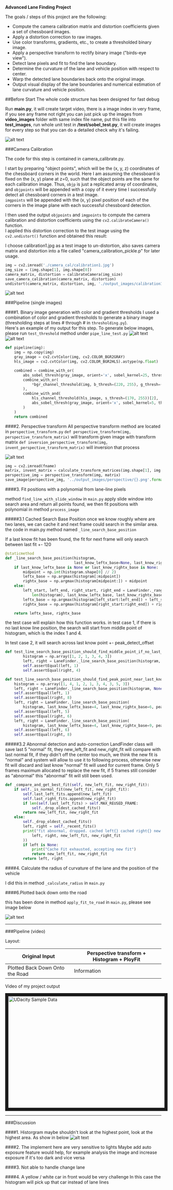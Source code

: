 **Advanced Lane Finding Project**

The goals / steps of this project are the following:

* Compute the camera calibration matrix and distortion coefficients given a set of chessboard images.
* Apply a distortion correction to raw images.
* Use color transforms, gradients, etc., to create a thresholded binary image.
* Apply a perspective transform to rectify binary image ("birds-eye view").
* Detect lane pixels and fit to find the lane boundary.
* Determine the curvature of the lane and vehicle position with respect to center.
* Warp the detected lane boundaries back onto the original image.
* Output visual display of the lane boundaries and numerical estimation of lane curvature and vehicle position.

[//]: # (Image References)

[image1]: ./output_images/calibration1_undist.png "Undistorted"
[image2]: ./test_images/test1.jpg "Road Transformed"
[test1]: ./test_images/test1.jpg "Road Transformed"
[image3]: ./examples/binary_combo_example.jpg "Binary Example"
[image4]: ./examples/warped_straight_lines.jpg "Warp Example"
[image5]: ./examples/color_fit_lines.jpg "Fit Visual"
[image6]: ./examples/example_output.jpg "Output"
[video1]: ./project_video.mp4 "Video"
[image_area_peak]: ./other_images/histogram_area_instead_of_peak_point.png "histogram_area_instead_of_peak_point"
[image_sobel_combined]: ./output_images/image_combined_4.jpg "sobel find combined"
[perspective]: ./output_images/perspective/test6.jpg.png "perspective"
[final_lane_find]: ./output_images/lane/combine_straight_lines1.jpg.png "final lane find"
[gif_demo]: ./other_images/SelfDrvingCar_AdvancedLaneFind.gif "gif_demo"

##Before Start
The whole code structure has been designed for fast debug

Run **main.py**, it will create target video, there is a image index in very frame, if you see any frame not right
you can just pick up the images from **video_images** folder with same index file name, put this file into 
**test_images**, run whole unit test in **/test/sobel_test.py**, it will create images for every step so that you can 
do a detailed check why it's failing.

![alt text][gif_demo]

###Camera Calibration

The code for this step is contained in camera_calibrate.py.


I start by preparing "object points", which will be the (x, y, z) coordinates of the chessboard corners 
in the world. Here I am assuming the chessboard is fixed on the (x, y) plane at z=0, such that the 
object points are the same for each calibration image.  Thus, `objp` is just a replicated array of coordinates, 
and `objpoints` will be appended with a copy of it every time I successfully detect all chessboard corners 
in a test image.  
`imgpoints` will be appended with the (x, y) pixel position of each of the corners in the image plane 
with each successful chessboard detection.  

I then used the output `objpoints` and `imgpoints` to compute the camera calibration and distortion 
coefficients using the `cv2.calibrateCamera()` function.  
I applied this distortion correction to the test image using the `cv2.undistort()` function and obtained this result: 

I choose calibration1.jpg as a test image to un-distortion, also saves camera matrix and distortion into a file 
called "camera_calibration_pickle.p" for later usage.

```python
img = cv2.imread('./camera_cal/calibration1.jpg')
img_size = (img.shape[1], img.shape[0])
camera_matrix, distortion = calibrateCamera(img_size)
save_camera_calibration(camera_matrix, distortion)
undistort(camera_matrix, distortion, img, './output_images/calibration1_undist.png')
```
![alt text][image1]

###Pipeline (single images)

####1. Binary image generation with color and gradient thresholds 
I used a combination of color and gradient thresholds to generate a binary image (thresholding steps at lines # through # in `thresholding.py`).  
Here's an example of my output for this step.
To generate below images, please run `test_threshold` method under `pipe_line_test.py` 
![alt text][test1]
![alt text][image_sobel_combined]

```python
def pipeline(img):
    img = np.copy(img)
    gray_image = cv2.cvtColor(img, cv2.COLOR_BGR2GRAY)
    hls_image = cv2.cvtColor(img, cv2.COLOR_BGR2HLS).astype(np.float)

    combined = combine_with_or(
        abs_sobel_thresh(gray_image, orient='x', sobel_kernel=25, thresh=(50, 150)),
        combine_with_or(
            *bgr_channel_threshold(img, b_thresh=(220, 255), g_thresh=(220, 255), r_thresh=(220, 255))
        ),
        combine_with_and(
            hls_channel_threshold(hls_image, s_thresh=(170, 255))[2],
            abs_sobel_thresh(gray_image, orient='x', sobel_kernel=5, thresh=(10, 100))
        )
    )
    return combined

```

####2. Perspective transform
All perspective transform method are located in `perspective_transform.py`
`def perspective_transform(img, perspective_transform_matrix)` will transform given image with transform matrix
`def inversion_perspective_transform(img, invent_perspective_transform_matrix)` will inversion that process 

![alt text][perspective]

```python
img = cv2.imread(fname)
matrix, invent_matrix = calculate_transform_matrices(img.shape[1], img.shape[0])
perspective_img = perspective_transform(img, matrix)
save_image(perspective_img, '../output_images/perspective/{}.png'.format(fname))
```

####3. Fit positions with a polynomial from lane-line pixels

method `find_line_with_slide_window` in `main.py` apply slide window into search area and return
all points found, we then fit positions with polynomial in method `process_image`

#####3.1 Cached Search Base Position
once we know roughly where are two lanes, we can cache it and next frame could search in the similar area. 
the code in main.py method named `_line_search_base_position`

If a last know fit has been found, the fit for next frame will only search between last fit +- 120

```python
@staticmethod
def _line_search_base_position(histogram,
                               last_know_leftx_base=None, last_know_rightx_base=None, peak_detect_offset=120):
    if last_know_leftx_base is None or last_know_rightx_base is None:
        midpoint = np.int(histogram.shape[0] // 2)
        leftx_base = np.argmax(histogram[:midpoint])
        rightx_base = np.argmax(histogram[midpoint:]) + midpoint
    else:
        left_start, left_end, right_start, right_end = LaneFinder._range(
            len(histogram), last_know_leftx_base, last_know_rightx_base, peak_detect_offset)
        leftx_base = np.argmax(histogram[left_start:left_end]) + left_start
        rightx_base = np.argmax(histogram[right_start:right_end]) + right_start

    return leftx_base, rightx_base
```
the test case will explain how this function works.
in test case 1, if there is no last know line position, the search will start from middle point of histogram, which is 
the index 1 and 4.

In test case 2, it will search across last know point +- peak_detect_offset
```python
def test_line_search_base_position_should_find_middle_point_if_no_last_knowledge(self):
        histogram = np.array([1, 2, 1, 3, 4, 3])
        left, right = LaneFinder._line_search_base_position(histogram, None, None)
        self.assertEqual(left, 1)
        self.assertEqual(right, 4)

def test_line_search_base_position_should_find_peak_point_near_last_know_position(self):
    histogram = np.array([1, 4, 1, 2, 1, 3, 4, 3, 5, 3])
    left, right = LaneFinder._line_search_base_position(histogram, None, None)
    self.assertEqual(left, 1)
    self.assertEqual(right, 8)
    left, right = LaneFinder._line_search_base_position(
        histogram, last_know_leftx_base=4, last_know_rightx_base=6, peak_detect_offset=1)
    self.assertEqual(left, 5)
    self.assertEqual(right, 6)
    left, right = LaneFinder._line_search_base_position(
        histogram, last_know_leftx_base=4, last_know_rightx_base=9, peak_detect_offset=2)
    self.assertEqual(left, 6)
    self.assertEqual(right, 8)
```
#####3.2 Abnormal detection and auto-correction
LandFinder class will save last 5 "normal" fit, they new_left_fit and new_right_fit will
compare with last normal fit, if they didn't off the center too much, we think the new fit
is "normal" and system will allow to use it to following process, otherwise new fit will discard
and last know "normal" fit will used for current frame.
Only 5 frames maximum allocated to replace the new fit, if 5 frames still consider as "abnormal"
this "abnormal" fit will still been used.

```python
def _compare_and_get_best_fit(self, new_left_fit, new_right_fit):
    if self._is_normal_fit(new_left_fit, new_right_fit):
        self.last_left_fits.append(new_left_fit)
        self.last_right_fits.append(new_right_fit)
        if len(self.last_left_fits) > self.MAX_REUSED_FRAME:
            self._drop_oldest_cached_fits()
        return new_left_fit, new_right_fit
    else:
        self._drop_oldest_cached_fits()
        left, right = self._recent_fits()
        print("fit abnormal, dropped. cached left{} cached right{} new left:{} new right:{}".format(
            left, right, new_left_fit, new_right_fit
        ))
        if left is None:
            print("Cache Fit exhausted, accepting new fit")
            return new_left_fit, new_right_fit
        return left, right
```

####4. Calculate the radius of curvature of the lane and the position of the vehicle

I did this in method `_calculate_radius` in `main.py`

####6.Plotted back down onto the road

this has been done in method `apply_fit_to_road` in `main.py`, please see image below

![alt text][final_lane_find]

---

###Pipeline (video)

Layout:

| Original Input                   | Perspective transform + Histogram + PloyFit |
| ---------------------------------|---------------------------------------------|
| Plotted Back Down Onto the Road  | Information                                 |
                                                                 
Video of my project output

<a href="http://www.youtube.com/watch?feature=player_embedded&v=y2jeJk-2F4I" target="_blank">
<img src="http://img.youtube.com/vi/y2jeJk-2F4I/0.jpg" alt="UDacity Sample Data" width="640" height="360" border="10" /></a>


---

###Discussion

####1. Historgram maybe shouldn't look at the highest point, look at the highest area. As show in below 
![alt text][image_area_peak]

####2. The implement here are very sensitive to lights
Maybe add auto exposure feature would help, for example analysis the image and increase exposure if it's too dark and vice versa

####3. Not able to handle change lane

####4. A yellow / white car in front would be very challenge
In this case the histogram will pick up that car instead of lane lines


